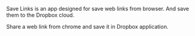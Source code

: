 Save Links is an app designed for save web links from browser. And save them to the Dropbox cloud.

Share a web link from chrome and save it in Dropbox application. 
